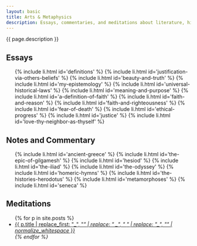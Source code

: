 ```yaml
---
layout: basic
title: Arts & Metaphysics
description: Essays, commentaries, and meditations about literature, history, religion, and philosophy.
---
```

{{ page.description }}

<h2 id="essays">Essays</h2>

<ul class="index">
  {% include li.html id='definitions' %}
  {% include li.html id='justification-via-others-beliefs' %}
  {% include li.html id='beauty-and-truth' %}
  {% include li.html id='my-epistemology' %}
  {% include li.html id='universal-historical-laws' %}
  {% include li.html id='meaning-and-purpose' %}
  {% include li.html id='a-definition-of-faith' %}
  {% include li.html id='faith-and-reason' %}
  {% include li.html id='faith-and-righteousness' %}
  {% include li.html id='fear-of-death' %}
  {% include li.html id='ethical-progress' %}
  {% include li.html id='justice' %}
  {% include li.html id='love-thy-neighbor-as-thyself' %}
</ul>

<h2 id="notes">Notes and Commentary</h2>

<ul class="index">
  {% include li.html id='ancient-greece' %}
  {% include li.html id='the-epic-of-gilgamesh' %}
  {% include li.html id='hesiod' %}
  {% include li.html id='the-iliad' %}
  {% include li.html id='the-odyssey' %}
  {% include li.html id='homeric-hymns' %}
  {% include li.html id='the-histories-herodotus' %}
  {% include li.html id='metamorphoses' %}
  {% include li.html id='seneca' %}
</ul>

<h2 id="meditations">Meditations</h2>

<ul class="index">
  {% for p in site.posts %}
  <li>
    <a title="{{ p.description | xml_escape | normalize_whitespace }}"
       href="{{ p.url }}">{{ p.title | replace_first: "_", "<em>" | replace: " _", " <em>" | replace: "_", "</em>" | normalize_whitespace }}</a>
  </li>
  {% endfor %}
</ul>
